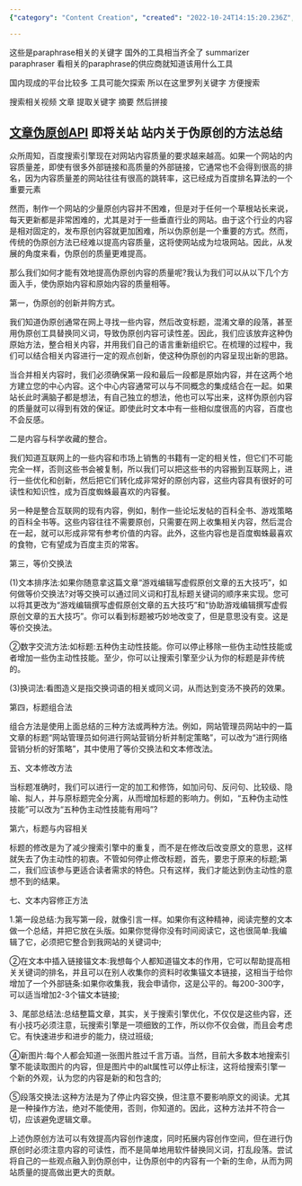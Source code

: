 ```yaml
---
{"category": "Content Creation", "created": "2022-10-24T14:15:20.236Z", "date": "2022-10-24 14:15:20", "description": "This article provides insights into various methods to enhance the quality of pseudo-original content. It suggests techniques such as reorganizing and blending information, emphasizing a primary topic, utilizing scientific databases, modifying headings, and refining textual elements.", "modified": "2023-01-12T01:44:01.621Z", "tags": ["content_improvement", "pseudo-originality", "rearrangement", "integration", "central_theme", "scientific_collections", "title_modification"], "title": "关于伪原创的方法总结 自动软文生成器 一键生成软文 伪原创 文案生成器 自动生成软文"}

---
```


这些是paraphrase相关的关键字 国外的工具相当齐全了 summarizer paraphraser 看相关的paraphrase的供应商就知道该用什么工具

国内现成的平台比较多 工具可能欠探索 所以在这里罗列关键字 方便搜索

搜索相关视频 文章 提取关键字 摘要 然后拼接

## [文章伪原创API](http://www.wzwyc.com/) 即将关站 站内关于伪原创的方法总结

众所周知，百度搜索引擎现在对网站内容质量的要求越来越高。如果一个网站的内容质量差，即使有很多外部链接和高质量的外部链接，它通常也不会得到很高的排名，因为内容质量差的网站往往有很高的跳转率，这已经成为百度排名算法的一个重要元素

然而，制作一个网站的少量原创内容并不困难，但是对于任何一个草根站长来说，每天更新都是非常困难的，尤其是对于一些垂直行业的网站。由于这个行业的内容是相对固定的，发布原创内容就更加困难，所以伪原创是一个重要的方式。然而，传统的伪原创方法已经难以提高内容质量，这将使网站成为垃圾网站。因此，从发展的角度来看，伪原创的质量更难提高。

那么我们如何才能有效地提高伪原创内容的质量呢?我认为我们可以从以下几个方面入手，使伪原始内容和原始内容的质量相等。

第一，伪原创的创新并购方式。

我们知道伪原创通常在网上寻找一些内容，然后改变标题，混淆文章的段落，甚至用伪原创工具替换同义词，导致伪原创内容可读性差。因此，我们应该放弃这种伪原始方法，整合相关内容，并用我们自己的语言重新组织它。在梳理的过程中，我们可以结合相关内容进行一定的观点创新，使这种伪原创的内容呈现出新的思路。

当合并相关内容时，我们必须确保第一段和最后一段都是原始内容，并在这两个地方建立您的中心内容。这个中心内容通常可以与不同概念的集成结合在一起。如果站长此时满脑子都是想法，有自己独立的想法，他也可以写出来，这样伪原创内容的质量就可以得到有效的保证。即使此时文本中有一些相似度很高的内容，百度也不会反感。

二是内容与科学收藏的整合。

我们知道互联网上的一些内容和市场上销售的书籍有一定的相关性，但它们不可能完全一样，否则这些书会被复制，所以我们可以把这些书的内容搬到互联网上，进行一些优化和创新，然后把它们转化成非常好的原创内容，这些内容具有很好的可读性和知识性，成为百度蜘蛛最喜欢的内容餐。

另一种是整合互联网的现有内容，例如，制作一些论坛发帖的百科全书、游戏策略的百科全书等。这些内容往往不需要原创，只需要在网上收集相关内容，然后混合在一起，就可以形成非常有参考价值的内容。此外，这些内容也是百度蜘蛛最喜欢的食物，它有望成为百度主页的常客。

第三，等价交换法

(1)文本排序法:如果你随意拿这篇文章“游戏编辑写虚假原创文章的五大技巧”，如何做等价交换法?对等交换可以通过同义词和打乱标题关键词的顺序来实现。您可以将其更改为“游戏编辑撰写虚假原创文章的五大技巧”和“协助游戏编辑撰写虚假原创文章的五大技巧”。你可以看到标题被巧妙地改变了，但是意思没有变。这是等价交换法。

②数字交流方法:如标题:五种伪主动性技能。你可以停止移除一些伪主动性技能或者增加一些伪主动性技能。至少，你可以让搜索引擎至少认为你的标题是非传统的。

(3)换词法:看图造义是指交换词语的相关或同义词，从而达到变汤不换药的效果。

第四，标题组合法

组合方法是使用上面总结的三种方法或两种方法。例如，网站管理员网站中的一篇文章的标题“网站管理员如何进行网站营销分析并制定策略”，可以改为“进行网络营销分析的好策略”，其中使用了等价交换法和文本修改法。

五、文本修改方法

当标题准确时，我们可以进行一定的加工和修饰，如加问句、反问句、比较级、隐喻、拟人，并与原标题完全分离，从而增加标题的影响力。例如，“五种伪主动性技能”可以改为“五种伪主动性技能有用吗”?

第六，标题与内容相关

标题的修改是为了减少搜索引擎中的重复，而不是在修改后改变原文的意思，这样就失去了伪主动性的初衷。不管如何停止修改标题，首先，要忠于原来的标题;第二，我们应该参与更适合读者需求的特色。只有这样，我们才能达到伪主动性的意想不到的结果。

七、文本内容修正方法

1.第一段总结:为我写第一段，就像引言一样。如果你有这种精神，阅读完整的文本做一个总结，并把它放在头版。如果你觉得你没有时间阅读它，这也很简单:我编辑了它，必须把它整合到我网站的关键词中;

②在文本中插入链接锚文本:我想每个人都知道锚文本的作用，它可以帮助提高相关关键词的排名，并且可以在别人收集你的资料时收集锚文本链接，这相当于给你增加了一个外部链条:如果你收集我，我会申请你，这是公平的。每200-300字，可以适当增加2-3个锚文本链接;

3、尾部总结法:总结整篇文章，其实，关于搜索引擎优化，不仅仅是这些内容，还有小技巧必须注意，玩搜索引擎是一项细致的工作，所以你不仅会做，而且会考虑它。有快速进步和进步的能力，绕过班级;

④新图片:每个人都会知道一张图片胜过千言万语。当然，目前大多数本地搜索引擎不能读取图片的内容，但是图片中的alt属性可以停止标注，这将给搜索引擎一个新的外观，认为您的内容是新的和包含的;

⑤段落交换法:这种方法是为了停止内容交换，但注意不要影响原文的阅读。尤其是一种操作方法，绝对不能使用，否则，你知道的。因此，这种方法并不符合一切，应该避免逻辑文章。

上述伪原创方法可以有效提高内容创作速度，同时拓展内容创作空间，但在进行伪原创时必须注意内容的可读性，而不是简单地用软件替换同义词，打乱段落。尝试将自己的一些观点融入到伪原创中，让伪原创中的内容有一个新的生命，从而为网站质量的提高做出更大的贡献。
